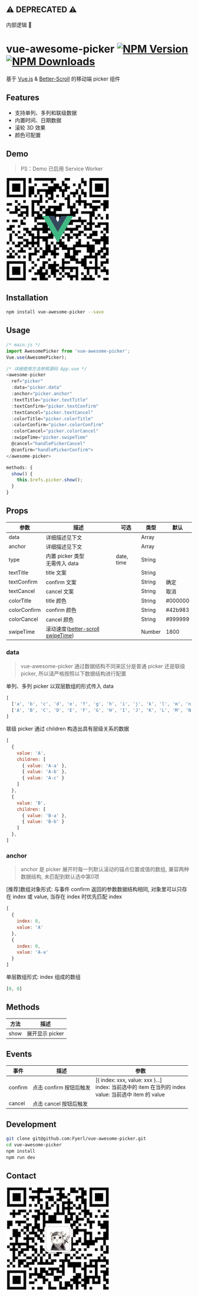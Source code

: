 ## ⚠️ **DEPRECATED** ⚠️
内部逻辑 💩

# vue-awesome-picker [![NPM Version][npm-image]][npm-url] [![NPM Downloads][downloads-image]][downloads-url]
基于 [Vue.js](https://github.com/vuejs/vue) & [Better-Scroll](https://github.com/ustbhuangyi/better-scroll) 的移动端 picker 组件

## Features
* 支持单列、多列和联级数据
* 内置时间、日期数据
* 滚轮 3D 效果
* 颜色可配置

## Demo
>PS：Demo 已启用 Service Worker

![](./static/img/qr-code.png)

## Installation
``` bash
npm install vue-awesome-picker --save
```

## Usage
``` javascript
/* main.js */
import AwesomePicker from 'vue-awesome-picker';
Vue.use(AwesomePicker);
```
``` javascript
/* 详细使用方法参照源码 App.vue */
<awesome-picker
  ref="picker"
  :data="picker.data"
  :anchor="picker.anchor"
  :textTitle="picker.textTitle"
  :textConfirm="picker.textConfirm"
  :textCancel="picker.textCancel"
  :colorTitle="picker.colorTitle"
  :colorConfirm="picker.colorConfirm"
  :colorCancel="picker.colorCancel"
  :swipeTime="picker.swipeTime"
  @cancel="handlePickerCancel"
  @confirm="handlePickerConfirm">
</awesome-picker>
```
``` javascript
methods: {
  show() {
    this.$refs.picker.show();
  }
}
```

## Props

| 参数 | 描述 | 可选 | 类型 | 默认
| ----- | ----- | ----- | ----- | ----- |
| data | 详细描述见下文 || Array |
| anchor | 详细描述见下文 || Array |
| type | 内置 picker 类型<br>无需传入 data | date, time | String |
| textTitle | title 文案 || String |
| textConfirm | confirm 文案 || String | 确定
| textCancel | cancel 文案 || String | 取消
| colorTitle | title 颜色 || String | #000000
| colorConfirm | confirm 颜色 || String | #42b983
| colorCancel | cancel 颜色 || String | #999999
| swipeTime | 滚动速度([better-scroll swipeTime](https://ustbhuangyi.github.io/better-scroll/doc/zh-hans/options.html#swipetime)) | | Number | 1800

### data
>vue-awesome-picker 通过数据结构不同来区分是普通 picker 还是联级 picker, 所以请严格按照以下数据结构进行配置

单列、多列 picker 以双层数组的形式传入 data
``` javascript
[
  ['a', 'b', 'c', 'd', 'e', 'f', 'g', 'h', 'i', 'j', 'k', 'l', 'm', 'n', 'o', 'p', 'q', 'r', 's','t', 'u', 'v', 'w', 'x', 'y', 'z'],
  ['A', 'B', 'C', 'D', 'E', 'F', 'G', 'H', 'I', 'J', 'K', 'L', 'M', 'N', 'O', 'P', 'Q', 'R', 'S','T', 'U', 'V', 'W', 'X', 'Y', 'Z']
]
```

联级 picker 通过 children 构造出具有层级关系的数据
```javascript
[
  {
    value: 'A',
    children: [
      { value: 'A-a' },
      { value: 'A-b' },
      { value: 'A-c' }
    ]
  },
  {
    value: 'B',
    children: [
      { value: 'B-a' },
      { value: 'B-b' }
    ]
  },
]
```
### anchor
>anchor 是 picker 展开时每一列默认滚动的锚点位置或值的数组, 兼容两种数据结构, 未匹配到默认选中第0项

[推荐]数组对象形式: 与事件 confirm 返回的参数数据结构相同, 对象里可以只存在 index 或 value, 当存在 index 时优先匹配 index
```javascript
[
  { 
    index: 0,
    value: 'A'
  },
  {
    index: 0,
    value: 'A-a'
  } 
]
```
单层数组形式: index 组成的数组
```javascript
[0, 0]
```

## Methods
| 方法 | 描述 |
| ----- | ----- |
| show | 展开显示 picker | 

## Events
| 事件 | 描述 | 参数
| ----- | ----- | -----
| confirm | 点击 confirm 按钮后触发 | [{ index: xxx, value: xxx }...] <br> index: 当前选中的 item 在当列的 index <br> value: 当前选中 item 的 value
| cancel | 点击 cancel 按钮后触发 |

## Development

``` bash
git clone git@github.com:Fyerl/vue-awesome-picker.git
cd vue-awesome-picker
npm install
npm run dev
```
## Contact
![](./static/img/wechat.jpg)

[npm-image]: https://img.shields.io/npm/v/vue-awesome-picker.svg?style=flat
[npm-url]: https://npmjs.org/package/vue-awesome-picker
[downloads-image]: https://img.shields.io/npm/dt/vue-awesome-picker.svg?style=flat
[downloads-url]: https://npmjs.org/package/vue-awesome-picker

